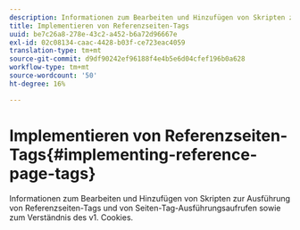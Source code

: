 ```yaml
---
description: Informationen zum Bearbeiten und Hinzufügen von Skripten zur Ausführung von Referenzseiten-Tags und von Seiten-Tag-Ausführungsaufrufen sowie zum Verständnis des v1. Cookies.
title: Implementieren von Referenzseiten-Tags
uuid: be7c26a8-278e-43c2-a452-b6a72d96667e
exl-id: 02c08134-caac-4428-b03f-ce723eac4059
translation-type: tm+mt
source-git-commit: d9df90242ef96188f4e4b5e6d04cfef196b0a628
workflow-type: tm+mt
source-wordcount: '50'
ht-degree: 16%

---
```


# Implementieren von Referenzseiten-Tags{#implementing-reference-page-tags}

Informationen zum Bearbeiten und Hinzufügen von Skripten zur Ausführung von Referenzseiten-Tags und von Seiten-Tag-Ausführungsaufrufen sowie zum Verständnis des v1. Cookies.
